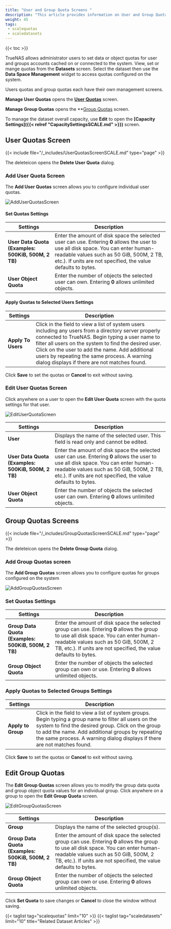 ```yaml
---
title: "User and Group Quota Screens "
description: "This article provides information on User and Group Quota screen settings and functions."
weight: 45
tags: 
 - scalequotas
 - scaledatasets
---
```


{{< toc >}}

TrueNAS allows administrator users to set data or object quotas for user and groups accounts cached on or connected to the system. View, set or mange quotas from the **Datasets** screen. Select the dataset then use the **Data Space Management** widget to access quotas configured on the system.

Users quotas and group quotas each have their own management screens.

**Manage User Quotas** opens the **[User Quotas](#user-quotas-screen)** screen.

**Manage Group Quotas** opens the **[Group Quotas](#group-quotas-screens) screen.

To manage the dataset overall capacity, use **Edit** to open the **[Capacity Settings]({{< relref "CapacitySettingsSCALE.md" >}})** screen.

## User Quotas Screen
{{< include file="/_includes/UserQuotasScreenSCALE.md" type="page" >}}

The <span class="material-icons">delete</span>icon opens the **Delete User Quota** dialog.

### Add User Quota Screen

The **Add User Quotas** screen allows you to configure individual user quotas.

![AddUserQuotasScreen](/images/SCALE/22.12/AddUserQuotasScreen.png "Add User Quotas Screen")

#### Set Quotas Settings
| Settings | Description |
|----------|-------------|
| **User Data Quota (Examples: 500KiB, 500M, 2 TB)** | Enter the amount of disk space the selected user can use. Entering **0** allows the user to use all disk space. You can enter human-readable values such as 50 GiB, 500M, 2 TB, etc.). If units are not specified, the value defaults to bytes. |
| **User Object Quota** | Enter the number of objects the selected user can own. Entering **0** allows unlimited objects. |

#### Apply Quotas to Selected Users Settings
| Settings | Description |
|----------|-------------|
| **Apply To Users** | Click in the field to view a list of system users including any users from a directory server properly connected to TrueNAS. Begin typing a user name to filter all users on the system to find the desired user. Click on the user to add the name. Add additional users by repeating the same process. A warning dialog displays if there are not matches found. |

Click **Save** to set the quotas or **Cancel** to exit without saving.

### Edit User Quotas Screen
Click anywhere on a user to open the **Edit User Quota** screen with the quota settings for that user. 

![EditUserQuotaScreen](/images/SCALE/22.12/EditUserQuotaScreen.png "Edit User Quotas Screen")

| Settings | Description |
|----------|-------------|
| **User** | Displays the name of the selected user. This field is read only and cannot be edited. |
| **User Data Quota (Examples: 500KiB, 500M, 2 TB)** | Enter the amount of disk space the selected user can use. Entering **0** allows the user to use all disk space. You can enter human-readable values such as 50 GiB, 500M, 2 TB, etc.). If units are not specified, the value defaults to bytes. |
| **User Object Quota** | Enter the number of objects the selected user can own. Entering **0** allows unlimited objects. |

## Group Quotas Screens
{{< include file="/_includes/GroupQuotasScreenSCALE.md" type="page" >}}

The <span class="material-icons">delete</span>icon opens the **Delete Group Quota** dialog.

### Add Group Quotas screen

The **Add Group Quotas** screen allows you to configure quotas for groups configured on the system

![AddGroupQuotasScreen](/images/SCALE/22.12/AddGroupQuotasScreen.png "Add Group Quotas")

### Set Quotas Settings
| Settings | Description |
|----------|-------------|
| **Group Data Quota (Examples: 500KiB, 500M, 2 TB)** | Enter the amount of disk space the selected group can use. Entering **0** allows the group to use all disk space. You can enter human-readable values such as 50 GiB, 500M, 2 TB, etc.). If units are not specified, the value defaults to bytes. |
| **Group Object Quota** | Enter the number of objects the selected group can own or use. Entering **0** allows unlimited objects. |

### Apply Quotas to Selected Groups Settings
| Settings | Description |
|----------|-------------|
| **Apply to Group** |  Click in the field to view a list of system groups. Begin typing a group name to filter all users on the system to find the desired group. Click on the group to add the name. Add additional groups by repeating the same process. A warning dialog displays if there are not matches found.  |

Click **Save** to set the quotas or **Cancel** to exit without saving.

## Edit Group Quotas
The **Edit Group Quotas** screen allows you to modify the group data quota and group object quota values for an individual group. Click anywhere on a group to open the **Edit Group Quota** screen.

![EditGroupQuotasScreen](/images/SCALE/22.12/EditGroupQuotasScreen.png "Edit Group Quota")

| Settings | Description |
|----------|-------------|
| **Group** | Displays the name of the selected group(s).  |
| **Group Data Quota (Examples: 500KiB, 500M, 2 TB)** | Enter the amount of disk space the selected group can use. Entering **0** allows the group to use all disk space. You can enter human-readable values such as 50 GiB, 500M, 2 TB, etc.). If units are not specified, the value defaults to bytes. |
| **Group Object Quota** | Enter the number of objects the selected group can own or use. Entering **0** allows unlimited objects. |

Click **Set Quota** to save changes or **Cancel** to close the window without saving.

{{< taglist tag="scalequotas" limit="10" >}}
{{< taglist tag="scaledatasets" limit="10" title="Related Dataset Articles" >}}